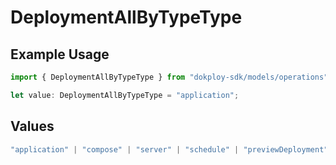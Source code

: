 # DeploymentAllByTypeType

## Example Usage

```typescript
import { DeploymentAllByTypeType } from "dokploy-sdk/models/operations";

let value: DeploymentAllByTypeType = "application";
```

## Values

```typescript
"application" | "compose" | "server" | "schedule" | "previewDeployment" | "backup" | "volumeBackup"
```